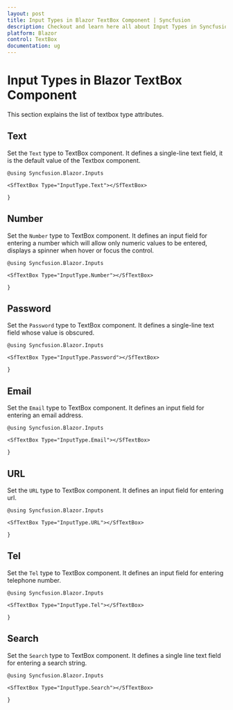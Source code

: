 ```yaml
---
layout: post
title: Input Types in Blazor TextBox Component | Syncfusion
description: Checkout and learn here all about Input Types in Syncfusion Blazor TextBox component and much more details.
platform: Blazor
control: TextBox
documentation: ug
---
```


# Input Types in Blazor TextBox Component

This section explains the list of textbox type attributes.

## Text

Set the `Text` type to TextBox component. It defines a single-line text field, it is the default value of the Textbox component.

```cshtml
@using Syncfusion.Blazor.Inputs

<SfTextBox Type="InputType.Text"></SfTextBox>

}
```

## Number

Set the `Number` type to TextBox component. It defines an input field for entering a number which will allow only numeric values to be entered, displays a spinner when hover or focus the control.

```cshtml
@using Syncfusion.Blazor.Inputs

<SfTextBox Type="InputType.Number"></SfTextBox>

}
```

## Password

Set the `Password` type to TextBox component. It defines a single-line text field whose value is obscured.

```cshtml
@using Syncfusion.Blazor.Inputs

<SfTextBox Type="InputType.Password"></SfTextBox>

}
```

## Email

Set the `Email` type to TextBox component. It defines an input field for entering an email address.

```cshtml
@using Syncfusion.Blazor.Inputs

<SfTextBox Type="InputType.Email"></SfTextBox>

}
```

## URL

Set the `URL` type to TextBox component. It defines an input field for entering url.

```cshtml
@using Syncfusion.Blazor.Inputs

<SfTextBox Type="InputType.URL"></SfTextBox>

}
```

## Tel

Set the `Tel` type to TextBox component. It defines an input field for entering telephone number.

```cshtml
@using Syncfusion.Blazor.Inputs

<SfTextBox Type="InputType.Tel"></SfTextBox>

}
```

## Search

Set the `Search` type to TextBox component. It defines a single line text field for entering a search string.

```cshtml
@using Syncfusion.Blazor.Inputs

<SfTextBox Type="InputType.Search"></SfTextBox>

}
```
